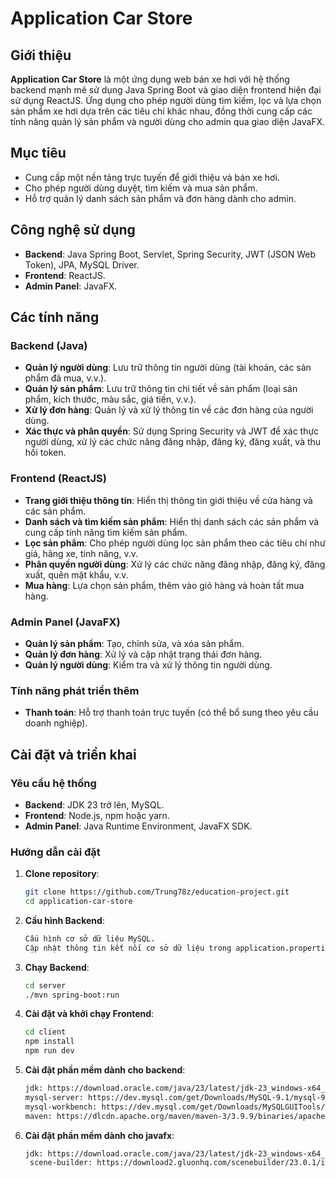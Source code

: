 # Application Car Store

## Giới thiệu

**Application Car Store** là một ứng dụng web bán xe hơi với hệ thống backend mạnh mẽ sử dụng Java Spring Boot và giao diện frontend hiện đại sử dụng ReactJS. Ứng dụng cho phép người dùng tìm kiếm, lọc và lựa chọn sản phẩm xe hơi dựa trên các tiêu chí khác nhau, đồng thời cung cấp các tính năng quản lý sản phẩm và người dùng cho admin qua giao diện JavaFX.

## Mục tiêu

- Cung cấp một nền tảng trực tuyến để giới thiệu và bán xe hơi.
- Cho phép người dùng duyệt, tìm kiếm và mua sản phẩm.
- Hỗ trợ quản lý danh sách sản phẩm và đơn hàng dành cho admin.

## Công nghệ sử dụng

- **Backend**: Java Spring Boot, Servlet, Spring Security, JWT (JSON Web Token), JPA, MySQL Driver.
- **Frontend**: ReactJS.
- **Admin Panel**: JavaFX.

## Các tính năng

### Backend (Java)

- **Quản lý người dùng**: Lưu trữ thông tin người dùng (tài khoản, các sản phẩm đã mua, v.v.).
- **Quản lý sản phẩm**: Lưu trữ thông tin chi tiết về sản phẩm (loại sản phẩm, kích thước, màu sắc, giá tiền, v.v.).
- **Xử lý đơn hàng**: Quản lý và xử lý thông tin về các đơn hàng của người dùng.
- **Xác thực và phân quyền**: Sử dụng Spring Security và JWT để xác thực người dùng, xử lý các chức năng đăng nhập, đăng ký, đăng xuất, và thu hồi token.

### Frontend (ReactJS)

- **Trang giới thiệu thông tin**: Hiển thị thông tin giới thiệu về cửa hàng và các sản phẩm.
- **Danh sách và tìm kiếm sản phẩm**: Hiển thị danh sách các sản phẩm và cung cấp tính năng tìm kiếm sản phẩm.
- **Lọc sản phẩm**: Cho phép người dùng lọc sản phẩm theo các tiêu chí như giá, hãng xe, tính năng, v.v.
- **Phân quyền người dùng**: Xử lý các chức năng đăng nhập, đăng ký, đăng xuất, quên mật khẩu, v.v.
- **Mua hàng**: Lựa chọn sản phẩm, thêm vào giỏ hàng và hoàn tất mua hàng.

### Admin Panel (JavaFX)

- **Quản lý sản phẩm**: Tạo, chỉnh sửa, và xóa sản phẩm.
- **Quản lý đơn hàng**: Xử lý và cập nhật trạng thái đơn hàng.
- **Quản lý người dùng**: Kiểm tra và xử lý thông tin người dùng.

### Tính năng phát triển thêm

- **Thanh toán**: Hỗ trợ thanh toán trực tuyến (có thể bổ sung theo yêu cầu doanh nghiệp).

## Cài đặt và triển khai

### Yêu cầu hệ thống

- **Backend**: JDK 23 trở lên, MySQL.
- **Frontend**: Node.js, npm hoặc yarn.
- **Admin Panel**: Java Runtime Environment, JavaFX SDK.

### Hướng dẫn cài đặt

1. **Clone repository**:

   ```bash
   git clone https://github.com/Trung78z/education-project.git
   cd application-car-store
   ```

2. **Cấu hình Backend**:

   ```bash
   Cấu hình cơ sở dữ liệu MySQL.
   Cập nhật thông tin kết nối cơ sở dữ liệu trong application.properties.
   ```

3. **Chạy Backend**:

   ```bash
   cd server
   ./mvn spring-boot:run
   ```

4. **Cài đặt và khởi chạy Frontend**:

   ```bash
   cd client
   npm install
   npm run dev
   ```

5. **Cài đặt phần mềm dành cho backend**:

   ```bash
   jdk: https://download.oracle.com/java/23/latest/jdk-23_windows-x64_bin.msi
   mysql-server: https://dev.mysql.com/get/Downloads/MySQL-9.1/mysql-9.1.0-winx64.msi
   mysql-workbench: https://dev.mysql.com/get/Downloads/MySQLGUITools/mysql-workbench-community-8.0.38-winx64.msi
   maven: https://dlcdn.apache.org/maven/maven-3/3.9.9/binaries/apache-maven-3.9.9-bin.zip
   ```

6. **Cài đặt phần mềm dành cho javafx**:

   ```bash
   jdk: https://download.oracle.com/java/23/latest/jdk-23_windows-x64_bin.msi
    scene-builder: https://download2.gluonhq.com/scenebuilder/23.0.1/install/win/SceneBuilder-23.0.1.msi
   ```
